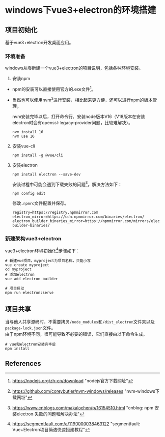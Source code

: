 # windows下vue3+electron的环境搭建

<!--more-->

## 项目初始化

基于vue3+electron开发桌面应用。  

### 环境准备

windows从零新建一个vue3+electron的项目说明，包括各种环境安装。

1. 安装npm  
- npm的安装可以直接使用官方的.exe文件[^1]。  
- 当然也可以使用nvm[^2]进行安装，相比起来更方便，还可以进行npm的版本管理。  

  nvm安装完毕以后，打开命令行，安装node版本V16（V18版本在安装electron时会有openssl-legacy-provider问题，比较难解决）。
  ```shell
  nvm install 16
  nvm use 16
  ```

2. 安装vue-cli  
   ```shell
   npm install -g @vue/cli
   ```

3. 安装electron  
   ```shell
   npm install electron --save-dev
   ```
   安装过程中可能会遇到下载失败的问题[^3]，解决方法如下：
   ```
   npm config edit
   ```
   修改`.npmrc`文件配置并保存。
   ```
   registry=https://registry.npmmirror.com
   electron_mirror=https://cdn.npmmirror.com/binaries/electron/
   electron_builder_binaries_mirror=https://npmmirror.com/mirrors/electron-builder-binaries/
   ```

### 新建架构vue3+electron

vue3+electron环境初始化[^4]步骤如下：

```shell
# 新建vue项目，myproject为项目名称，只能小写
vue create myproject
cd myproject
# 添加electron
vue add electron-builder
```

```shell
# 项目启动
npm run electron:serve
```

## 项目共享

当与他人共享源码时，不需要拷贝`/node_modules`和`/dist_electron`文件夹以及`package-lock.json`文件。  
由于npm环境不同，很可能导致不必要的错误，它们直接由以下命令生成。
```shell
# vue和electron安装完毕后
npm install
```

## References

[^1]: https://nodejs.org/zh-cn/download "nodejs官方下载网址"
[^2]: https://github.com/coreybutler/nvm-windows/releases "nvm-windows下载网址"
[^3]: https://www.cnblogs.com/makalochen/p/16154510.html "cnblog: npm 安装electron 失败的问题和解决办法"
[^4]: https://segmentfault.com/a/1190000038463122 "segmentfault: Vue+Electron项目简洁快速搭建教程"




